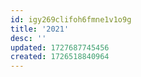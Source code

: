 ```yaml
---
id: igy269clifoh6fmne1v1o9g
title: '2021'
desc: ''
updated: 1727687745456
created: 1726518840964
---
```

